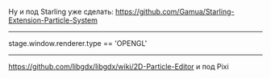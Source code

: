 Ну и под Starling уже сделать:
https://github.com/Gamua/Starling-Extension-Particle-System

----

stage.window.renderer.type == 'OPENGL'

----

https://github.com/libgdx/libgdx/wiki/2D-Particle-Editor
и под Pixi
